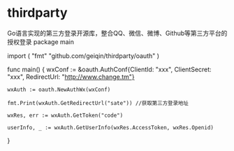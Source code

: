 # thirdparty
 Go语言实现的第三方登录开源库，整合QQ、微信、微博、Github等第三方平台的授权登录
package main

import (
	"fmt"
	"github.com/geiqin/thirdparty/oauth"
)

func main()  {
	wxConf := &oauth.AuthConf{ClientId: "xxx", ClientSecret: "xxx", RedirectUrl: "http://www.change.tm"}

	wxAuth := oauth.NewAuthWx(wxConf)

	fmt.Print(wxAuth.GetRedirectUrl("sate")) //获取第三方登录地址

	wxRes, err := wxAuth.GetToken("code")

	userInfo, _ := wxAuth.GetUserInfo(wxRes.AccessToken, wxRes.Openid)
}